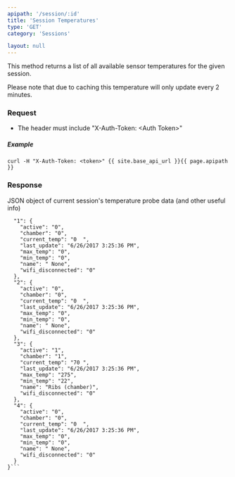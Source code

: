 ```yaml
---
apipath: '/session/:id'
title: 'Session Temperatures'
type: 'GET'
category: 'Sessions'

layout: null
---
```


This method returns a list of all available sensor temperatures for the given session.

Please note that due to caching this temperature will only update every 2 minutes.

### Request
* The header must include "X-Auth-Token: \<Auth Token>"

##### Example
`curl -H "X-Auth-Token: <token>" {{ site.base_api_url }}{{ page.apipath }}`

### Response
JSON object of current session's temperature probe data (and other useful info)

```{
  "1": {
    "active": "0", 
    "chamber": "0", 
    "current_temp": "0  ", 
    "last_update": "6/26/2017 3:25:36 PM", 
    "max_temp": "0", 
    "min_temp": "0", 
    "name": " None", 
    "wifi_disconnected": "0"
  }, 
  "2": {
    "active": "0", 
    "chamber": "0", 
    "current_temp": "0  ", 
    "last_update": "6/26/2017 3:25:36 PM", 
    "max_temp": "0", 
    "min_temp": "0", 
    "name": " None", 
    "wifi_disconnected": "0"
  }, 
  "3": {
    "active": "1", 
    "chamber": "1", 
    "current_temp": "70 ", 
    "last_update": "6/26/2017 3:25:36 PM", 
    "max_temp": "275", 
    "min_temp": "22", 
    "name": "Ribs (chamber)", 
    "wifi_disconnected": "0"
  }, 
  "4": {
    "active": "0", 
    "chamber": "0", 
    "current_temp": "0  ", 
    "last_update": "6/26/2017 3:25:36 PM", 
    "max_temp": "0", 
    "min_temp": "0", 
    "name": " None", 
    "wifi_disconnected": "0"
  }
}```


